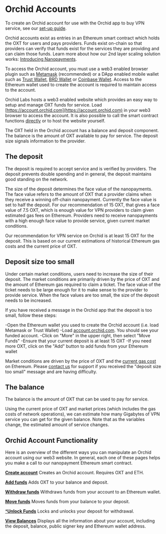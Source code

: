 # Orchid Accounts

To create an Orchid account for use with the Orchid app to buy VPN service, see our [set-up guide](https://orchid.com/join).

Orchid accounts exist as entries in an Ethereum smart contract which holds the OXT for users and pays providers. Funds exist on-chain so that providers can verify that funds exist for the services they are providing and can claim those funds. Learn more about how our 2nd layer scaling solution works: [Introducing Nanopayments](https://blog.orchid.com/introducing-nanopayments).

To access the Orchid account, you must use a web3 enabled browser plugin such as [Metamask](https://metamask.io) (recommended) or a DApp enabled mobile wallet such as [Trust Wallet](https://trustwallet.com), [BRD Wallet](https://brd.com) or [Coinbase Wallet](https://wallet.coinbase.com). Access to the Ethereum wallet used to create the account is required to maintain access to the account.

Orchid Labs hosts a web3 enabled website which provides an easy way to setup and manage OXT funds for service. Load [https://account.orchid.com](https://account.orchid.com) in your web3 browser to access the account. It is also possible to call the smart contract functions [directly](https://etherscan.io/address/0xb02396f06CC894834b7934ecF8c8E5Ab5C1d12F1#code) or to host the website yourself.

The OXT held in the Orchid account has a balance and deposit component. The balance is the amount of OXT available to pay for service. The deposit size signals information to the provider.

## The deposit 

The deposit is required to accept service and is verified by providers. The deposit prevents double spending and in general, the deposit maintains good standing on the network.

The size of the deposit determines the face value of the nanopayments. The face value refers to the amount of OXT that a provider claims when they receive a winning off-chain nanopayment. Currently the face value is set to half the deposit. For our recommendation of 15 OXT, that gives a face value of 7.5 OXT, which is enough value for VPN providers to claim given estimated gas fees on Ethereum. Providers need to receive nanopayments with a high enough face value to provide service, given current market conditions.

Our recommendation for VPN service on Orchid is at least 15 OXT for the deposit. This is based on our current estimations of historical Ethereum gas costs and the current price of OXT.

## Deposit size too small

Under certain market conditions, users need to increase the size of their deposit. The market conditions are primarily driven by the price of OXT and the amount of Ethereum gas required to claim a ticket. The face value of the ticket needs to be large enough for it to make sense to the provider to provide service. When the face values are too small, the size of the deposit needs to be increased.

If you have received a message in the Orchid app that the deposit is too small, follow these steps:

-Open the Ethereum wallet you used to create the Orchid account (i.e. load Metamask or Trust Wallet)
-Load [account.orchid.com](https://account.orchid.com). You should see your funded account.
-Click on "More" in the upper right, then select "Move Funds"
-Ensure that your current deposit is at least 15 OXT
-If you need more OXT, click on the "Add" button to add funds from your Ethereum wallet

Market conditions are driven by the price of OXT and the [current gas cost](https://ethgasstation.info) on Ethereum. Please [contact us](https://www.orchid.com/contact) for support if you received the "deposit size too small" message and are having difficulty.

## The balance

The balance is the amount of OXT that can be used to pay for service. 

Using the current price of OXT and market prices (which includes the gas costs of network operations), we can estimate how many Gigabytes of VPN service you can get for the given balance. Note that as the variables change, the estimated amount of service changes.  

## Orchid Account Functionality

Here is an overview of the different ways you can manipulate an Orchid account using our web3 website. In general, each one of these pages helps you make a call to our nanopayment Ethereum smart contract. 

[**Create account**](https://account.orchid.com)
Creates an Orchid account. Requires OXT and ETH. 

[**Add funds**](https://account.orchid.com/#addFunds)
Adds OXT to your balance and deposit.

[**Withdraw funds**](https://account.orchid.com/#withdrawFunds)
Withdraws funds from your account to an Ethereum wallet.

[**Move funds**](https://account.orchid.com/#moveFunds)
Moves funds from your balance to your deposit. 

[***Unlock Funds**](https://account.orchid.com/#lockFunds)
Locks and unlocks your deposit for withdrawal.

[**View Balances**](https://account.orchid.com/#balances)
Displays all the information about your account, including the deposit, balance, public signer key and Ethereum wallet address.